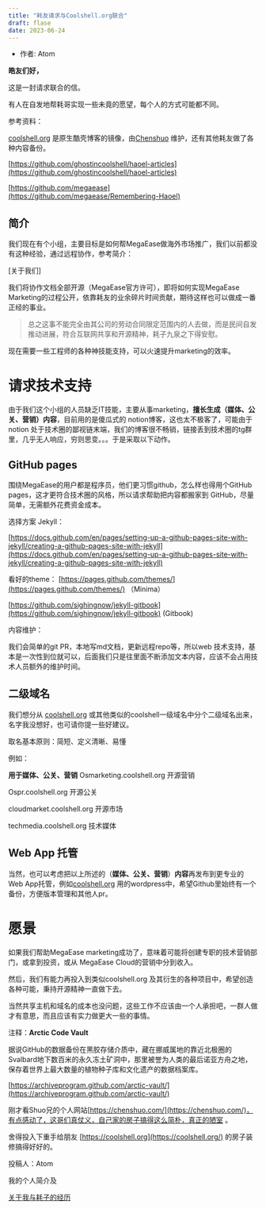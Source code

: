 ```yaml
---
title: "耗友请求与Coolshell.org联合"
draft: flase
date: 2023-06-24
---
```


- 作者: Atom

**皓友们好，**

这是一封请求联合的信。

有人在自发地帮耗哥实现一些未竟的愿望，每个人的方式可能都不同。

参考资料：

[coolshell.org](https://coolshell.org/) 是原生酷壳博客的镜像，由[Chenshuo](https://chenshuo.com/) 维护，还有其他耗友做了各种内容备份。

[https://github.com/ghostincoolshell/haoel-articles](https://github.com/ghostincoolshell/haoel-articles)

[https://github.com/megaease](https://github.com/megaease/Remembering-Haoel)

## 简介

我们现在有个小组，主要目标是如何帮MegaEase做海外市场推广，我们以前都没有这种经验，通过远程协作，参考简介：

[关于我们]

我们将协作文档全部开源（MegaEase官方许可），即将如何实现MegaEase Marketing的过程公开，依靠耗友的业余碎片时间贡献，期待这样也可以做成一番正经的事业。

> 总之这事不能完全由其公司的劳动合同限定范围内的人去做，而是民间自发推动进展，符合互联网共享和开源精神，耗子九泉之下得安慰。
>

现在需要一些工程师的各种神技能支持，可以火速提升marketing的效率。

# 请求技术**支持**

由于我们这个小组的人员缺乏IT技能，主要从事marketing，**擅长生成（媒体、公关、营销）内容**，目前用的是傻瓜式的 notion博客，这也太不极客了，可能由于notion 处于技术圈的鄙视链末端，我们的博客很不畅销，链接丢到技术圈的tg群里，几乎无人响应，穷则思变。。。于是采取以下动作。

## **GitHub pages**

围绕MegaEase的用户都是程序员，他们更习惯github，怎么样也得用个GitHub pages，这才更符合技术圈的风格，所以请求帮助把内容都搬家到 GitHub，尽量简单，无需额外花费资金成本。

选择方案 Jekyll：

[https://docs.github.com/en/pages/setting-up-a-github-pages-site-with-jekyll/creating-a-github-pages-site-with-jekyll](https://docs.github.com/en/pages/setting-up-a-github-pages-site-with-jekyll/creating-a-github-pages-site-with-jekyll)

看好的theme：
[https://pages.github.com/themes/](https://pages.github.com/themes/) （Minima）

[https://github.com/sighingnow/jekyll-gitbook](https://github.com/sighingnow/jekyll-gitbook) (Gitbook)

内容维护：

我们会简单的git PR，本地写md文档，更新远程repo等，所以web 技术支持，基本是一次性到位就可以，后面我们只是往里面不断添加文本内容，应该不会占用技术人员额外的维护时间。

## **二级域名**

我们想分从 [coolshell.org](https://coolshell.org/) 或其他类似的coolshell一级域名中分个二级域名出来，名字我没想好，也可请你提一些好建议。

取名基本原则：简短、定义清晰、易懂

例如：

**用于媒体、公关、营销**
Osmarketing.coolshell.org 开源营销

Ospr.coolshell.org 开源公关

cloudmarket.coolshell.org 开源市场

techmedia.coolshell.org 技术媒体

## Web App 托管

当然，也可以考虑把以上所述的（**媒体、公关、营销**）**内容**再发布到更专业的Web App托管，例如[coolshell.org](https://coolshell.org/) 用的wordpress中，希望Github里始终有一个备份，方便版本管理和其他人pr。

# 愿景

如果我们帮助MegaEase marketing成功了，意味着可能将创建专职的技术营销部门，或拿到投资，或从 MegaEase Cloud的营销中分到收入。

然后，我们有能力再投入到类似coolshell.org 及其衍生的各种项目中，希望创造各种可能，秉持开源精神一直做下去。

当然共享主机和域名的成本也没问题，这些工作不应该由一个人承担吧，一群人做才有意思，而且应该有实力做更大一些的事情。

注释：**Arctic Code Vault**

据说GitHub的数据备份在黑胶存储介质中，藏在挪威属地的靠近北极圈的Svalbard地下数百米的永久冻土矿洞中，那里被誉为人类的最后诺亚方舟之地，保存着世界上最大数量的植物种子库和文化遗产的数据档案库。

[https://archiveprogram.github.com/arctic-vault/](https://archiveprogram.github.com/arctic-vault/)

刚才看Shuo兄的个人网站[https://chenshuo.com/](https://chenshuo.com/)，有点感动了，这哥们真仗义，自己家的房子搞得这么简朴，真正的陋室 。

舍得投入下重手给朋友 [https://coolshell.org](https://coolshell.org/) 的房子装修搞得好好的。

投稿人：Atom

我的个人简介及

[关于我与耗子的经历](http://atomx.cc/c0fe2f13f011482fa3678f63d84d3194)
